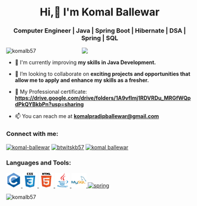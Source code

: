 <h1 align="center">Hi,👋 I'm Komal Ballewar</h1>
<h3 align="center">Computer Engineer | Java | Spring Boot | Hibernate | DSA | Spring | SQL</h3>
<img align="right" width="300" src="https://cdn.dribbble.com/users/4055494/screenshots/15215756/media/d2b66c4ca0192aa26d103448b3d1518b.gif"> 

<p align="left"> <img src="https://komarev.com/ghpvc/?username=komalb57&label=Profile%20views&color=0e75b6&style=flat" alt="komalb57" /> </p>

- 🌱 I'm currently improving **my skills in Java Development.**

- 👯 I’m looking to collaborate on **exciting projects and opportunities that allow me to apply and enhance my skills as a fresher.**
  
- 🎉 My Professional certificate: **https://drive.google.com/drive/folders/1A9vflmj1RDVRDu_MRGfWQpdPkQYBkbPn?usp=sharing**
  
- 📫 You can reach me at **komalpradipballewar@gmail.com**
                          

<h3 align="left">Connect with me:</h3>
<p align="left">
<a href="https://linkedin.com/in/komal-ballewar" target="blank"><img align="center" src="https://raw.githubusercontent.com/rahuldkjain/github-profile-readme-generator/master/src/images/icons/Social/linked-in-alt.svg" alt="komal-ballewar" height="30" width="40" /></a>
<a href="https://instagram.com/btwitskb57" target="blank"><img align="center" src="https://raw.githubusercontent.com/rahuldkjain/github-profile-readme-generator/master/src/images/icons/Social/instagram.svg" alt="btwitskb57" height="30" width="40" /></a>
<a href="https://www.facebook.com/komal.ballewar.57" target="blank"><img align="center" src="https://raw.githubusercontent.com/rahuldkjain/github-profile-readme-generator/master/src/images/icons/Social/facebook.svg" alt="komal ballewar" height="30" width="40" /></a>
</p>


<h3 align="left">Languages and Tools:</h3>
<p align="left"> <a href="https://www.cprogramming.com/" target="_blank" rel="noreferrer"> <img src="https://raw.githubusercontent.com/devicons/devicon/master/icons/c/c-original.svg" alt="c" width="40" height="40"/> </a> <a href="https://www.w3schools.com/css/" target="_blank" rel="noreferrer"> <img src="https://raw.githubusercontent.com/devicons/devicon/master/icons/css3/css3-original-wordmark.svg" alt="css3" width="40" height="40"/> </a> <a href="https://www.w3.org/html/" target="_blank" rel="noreferrer"> <img src="https://raw.githubusercontent.com/devicons/devicon/master/icons/html5/html5-original-wordmark.svg" alt="html5" width="40" height="40"/> </a> <a href="https://www.java.com" target="_blank" rel="noreferrer"> <img src="https://raw.githubusercontent.com/devicons/devicon/master/icons/java/java-original.svg" alt="java" width="40" height="40"/> </a> <a href="https://www.mysql.com/" target="_blank" rel="noreferrer"> <img src="https://raw.githubusercontent.com/devicons/devicon/master/icons/mysql/mysql-original-wordmark.svg" alt="mysql" width="40" height="40"/> </a> <a href="https://spring.io/" target="_blank" rel="noreferrer"> <img src="https://www.vectorlogo.zone/logos/springio/springio-icon.svg" alt="spring" width="40" height="40"/> </a> </p>

<p><img align="left" src="https://github-readme-stats.vercel.app/api/top-langs?username=komalb57&show_icons=true&locale=en&layout=compact" alt="komalb57" /></p>

<!--<p>&nbsp;<img align="center" src="https://github-readme-stats.vercel.app/api?username=komalb57&show_icons=true&locale=en" alt="komalb57" /></p>

<!--<p><img align="center" src="https://github-readme-streak-stats.herokuapp.com/?user=komalb57&" alt="komalb57" /></p>-->

